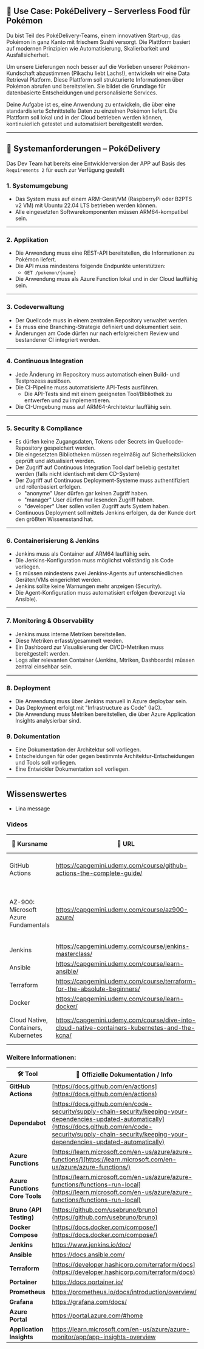 ## 🧪 **Use Case: PokéDelivery – Serverless Food für Pokémon**

Du bist Teil des PokéDelivery-Teams, einem innovativen Start-up, das Pokémon in ganz Kanto mit frischem Sushi versorgt. Die Plattform basiert auf modernen Prinzipien wie Automatisierung, Skalierbarkeit und Ausfallsicherheit.

Um unsere Lieferungen noch besser auf die Vorlieben unserer Pokémon-Kundschaft abzustimmen (Pikachu liebt Lachs!), entwickeln wir eine Data Retrieval Platform. Diese Plattform soll strukturierte Informationen über Pokémon abrufen und bereitstellen. Sie bildet die Grundlage für datenbasierte Entscheidungen und personalisierte Services.

Deine Aufgabe ist es, eine Anwendung zu entwickeln, die über eine standardisierte Schnittstelle Daten zu einzelnen Pokémon liefert. Die Plattform soll lokal und in der Cloud betrieben werden können, kontinuierlich getestet und automatisiert bereitgestellt werden.

---

## 📄 **Systemanforderungen – PokéDelivery**

Das Dev Team hat bereits eine Entwicklerversion der APP auf Basis des `Requirements 2` für euch zur Verfügung gestellt

### 1. **Systemumgebung**
- Das System muss auf einem ARM-Gerät/VM (RaspberryPi oder B2PTS v2 VM) mit Ubuntu 22.04 LTS betrieben werden können.
- Alle eingesetzten Softwarekomponenten müssen ARM64-kompatibel sein.

---

### 2. **Applikation**
- Die Anwendung muss eine REST-API bereitstellen, die Informationen zu Pokémon liefert.
- Die API muss mindestens folgende Endpunkte unterstützen:
  - `GET /pokemon/{name}`
- Die Anwendung muss als Azure Function lokal und in der Cloud lauffähig sein.

---

### 3. **Codeverwaltung**
- Der Quellcode muss in einem zentralen Repository verwaltet werden.
- Es muss eine Branching-Strategie definiert und dokumentiert sein.
- Änderungen am Code dürfen nur nach erfolgreichem Review und bestandener CI integriert werden.

---

### 4. **Continuous Integration**
- Jede Änderung im Repository muss automatisch einen Build- und Testprozess auslösen.
- Die CI-Pipeline muss automatisierte API-Tests ausführen.
  - Die API-Tests sind mit einem geeigneten Tool/Bibliothek zu entwerfen und zu implementieren.
- Die CI-Umgebung muss auf ARM64-Architektur lauffähig sein.

---

### 5. **Security & Compliance**
- Es dürfen keine Zugangsdaten, Tokens oder Secrets im Quellcode-Repository gespeichert werden.
- Die eingesetzten Bibliotheken müssen regelmäßig auf Sicherheitslücken geprüft und aktualisiert werden.
- Der Zugriff auf Continuous Integration Tool darf beliebig gestaltet werden (falls nicht identisch mit dem CD-System)
- Der Zugriff auf Continuous Deployment-Systeme muss authentifiziert und rollenbasiert erfolgen.
  - "anonyme" User dürfen gar keinen Zugriff haben.
  - "manager" User dürfen nur lesenden Zugriff haben.
  - "developer" User sollen vollen Zugriff aufs System haben.
- Continuous Deployment soll mittels Jenkins erfolgen, da der Kunde dort den größten Wissensstand hat.

---

### 6. **Containerisierung & Jenkins**
- Jenkins muss als Container auf ARM64 lauffähig sein.
- Die Jenkins-Konfiguration muss möglichst vollständig als Code vorliegen.
- Es müssen mindestens zwei Jenkins-Agents auf unterschiedlichen Geräten/VMs eingerichtet werden.
- Jenkins sollte keine Warnungen mehr anzeigen (Security).
- Die Agent-Konfiguration muss automatisiert erfolgen (bevorzugt via Ansible).

---

### 7. **Monitoring & Observability**
- Jenkins muss interne Metriken bereitstellen.
- Diese Metriken erfasst/gesammelt werden.
- Ein Dashboard zur Visualisierung der CI/CD-Metriken muss bereitgestellt werden.
- Logs aller relevanten Container (Jenkins, Mtriken, Dashboards) müssen zentral einsehbar sein.

---

### 8. **Deployment**
- Die Anwendung muss über Jenkins manuell in Azure deploybar sein.
- Das Deployment erfolgt mit "Infrastructure as Code" (IaC).
- Die Anwendung muss Metriken bereitstellen, die über Azure Application Insights analysierbar sind.

### 9. **Dokumentation**
- Eine Dokumentation der Architektur soll vorliegen.
- Entscheidungen für oder gegen bestimmte Architektur-Entscheidungen und Tools soll vorliegen.
- Eine Entwickler Dokumentation soll vorliegen.

---

## Wissenswertes

- Lina message
### Videos

| 🎥 **Kursname**                                                       | 🔗 **URL**                                                                                   | 🎯 **Fokus im Bootcamp**                                      |
|----------------------------------------------------------------------|----------------------------------------------------------------------------------------------|---------------------------------------------------------------|
| GitHub Actions                                                       | https://capgemini.udemy.com/course/github-actions-the-complete-guide/ | Git-Crashkurs, Basics, Events                                 |
| AZ-900: Microsoft Azure Fundamentals                                 | https://capgemini.udemy.com/course/az900-azure/ | gern komplett, Fokus auf Allgemeines Verständnis, Compute & Storage                    |
| Jenkins                                                              | https://capgemini.udemy.com/course/jenkins-masterclass/ | Komplett durchgehen                                           |
| Ansible                                                        | https://capgemini.udemy.com/course/learn-ansible/ | Komplett durchgehen                                           |
| Terraform                                 | https://capgemini.udemy.com/course/terraform-for-the-absolute-beginners/ | Komplett durchgehen                                           |
| Docker                                                         | https://capgemini.udemy.com/course/learn-docker/ | komplett                                      |
| Cloud Native, Containers, Kubernetes                | https://capgemini.udemy.com/course/dive-into-cloud-native-containers-kubernetes-and-the-kcna/ | Ohne Docker; Kubernetes empfohlen     |

### Weitere Informationen:

| 🛠️ **Tool**                        | 🔗 **Offizielle Dokumentation / Info**                                                                 |
|------------------------------------|--------------------------------------------------------------------------------------------------------|
| **GitHub Actions**                 | [https://docs.github.com/en/actions](https://docs.github.com/en/actions)                              |
| **Dependabot**                     | [https://docs.github.com/en/code-security/supply-chain-security/keeping-your-dependencies-updated-automatically](https://docs.github.com/en/code-security/supply-chain-security/keeping-your-dependencies-updated-automatically) |
| **Azure Functions**                | [https://learn.microsoft.com/en-us/azure/azure-functions/](https://learn.microsoft.com/en-us/azure/azure-functions/) |
| **Azure Functions Core Tools**     | [https://learn.microsoft.com/en-us/azure/azure-functions/functions-run-local](https://learn.microsoft.com/en-us/azure/azure-functions/functions-run-local) |
| **Bruno (API Testing)**            | [https://github.com/usebruno/bruno](https://github.com/usebruno/bruno)                                |
| **Docker Compose**                 | [https://docs.docker.com/compose/](https://docs.docker.com/compose/)                                  |
| **Jenkins**                        | https://www.jenkins.io/doc/                                            |
| **Ansible**                        | https://docs.ansible.com/                                                |
| **Terraform**                      | [https://developer.hashicorp.com/terraform/docs](https://developer.hashicorp.com/terraform/docs)      |
| **Portainer**                      | https://docs.portainer.io/                                              |
| **Prometheus**                     | https://prometheus.io/docs/introduction/overview/ |
| **Grafana**                        | https://grafana.com/docs/                                                |
| **Azure Portal**                   | https://portal.azure.com/#home                                      |
| **Application Insights**           | https://learn.microsoft.com/en-us/azure/azure-monitor/app/app-insights-overview |